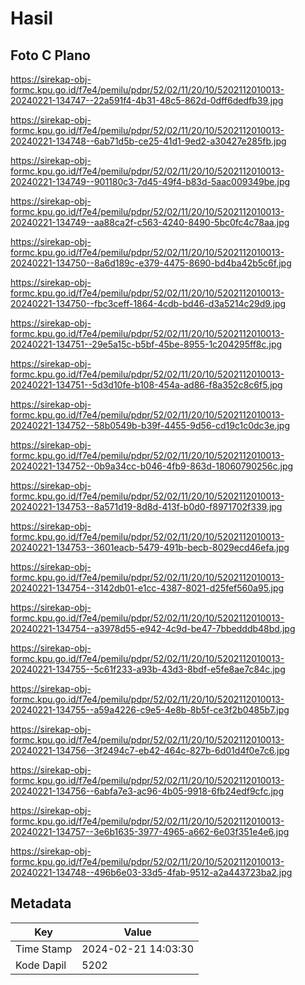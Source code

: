 # Hasil

## Foto C Plano

https://sirekap-obj-formc.kpu.go.id/f7e4/pemilu/pdpr/52/02/11/20/10/5202112010013-20240221-134747--22a591f4-4b31-48c5-862d-0dff6dedfb39.jpg

https://sirekap-obj-formc.kpu.go.id/f7e4/pemilu/pdpr/52/02/11/20/10/5202112010013-20240221-134748--6ab71d5b-ce25-41d1-9ed2-a30427e285fb.jpg

https://sirekap-obj-formc.kpu.go.id/f7e4/pemilu/pdpr/52/02/11/20/10/5202112010013-20240221-134749--901180c3-7d45-49f4-b83d-5aac009349be.jpg

https://sirekap-obj-formc.kpu.go.id/f7e4/pemilu/pdpr/52/02/11/20/10/5202112010013-20240221-134749--aa88ca2f-c563-4240-8490-5bc0fc4c78aa.jpg

https://sirekap-obj-formc.kpu.go.id/f7e4/pemilu/pdpr/52/02/11/20/10/5202112010013-20240221-134750--8a6d189c-e379-4475-8690-bd4ba42b5c6f.jpg

https://sirekap-obj-formc.kpu.go.id/f7e4/pemilu/pdpr/52/02/11/20/10/5202112010013-20240221-134750--fbc3ceff-1864-4cdb-bd46-d3a5214c29d9.jpg

https://sirekap-obj-formc.kpu.go.id/f7e4/pemilu/pdpr/52/02/11/20/10/5202112010013-20240221-134751--29e5a15c-b5bf-45be-8955-1c204295ff8c.jpg

https://sirekap-obj-formc.kpu.go.id/f7e4/pemilu/pdpr/52/02/11/20/10/5202112010013-20240221-134751--5d3d10fe-b108-454a-ad86-f8a352c8c6f5.jpg

https://sirekap-obj-formc.kpu.go.id/f7e4/pemilu/pdpr/52/02/11/20/10/5202112010013-20240221-134752--58b0549b-b39f-4455-9d56-cd19c1c0dc3e.jpg

https://sirekap-obj-formc.kpu.go.id/f7e4/pemilu/pdpr/52/02/11/20/10/5202112010013-20240221-134752--0b9a34cc-b046-4fb9-863d-18060790256c.jpg

https://sirekap-obj-formc.kpu.go.id/f7e4/pemilu/pdpr/52/02/11/20/10/5202112010013-20240221-134753--8a571d19-8d8d-413f-b0d0-f8971702f339.jpg

https://sirekap-obj-formc.kpu.go.id/f7e4/pemilu/pdpr/52/02/11/20/10/5202112010013-20240221-134753--3601eacb-5479-491b-becb-8029ecd46efa.jpg

https://sirekap-obj-formc.kpu.go.id/f7e4/pemilu/pdpr/52/02/11/20/10/5202112010013-20240221-134754--3142db01-e1cc-4387-8021-d25fef560a95.jpg

https://sirekap-obj-formc.kpu.go.id/f7e4/pemilu/pdpr/52/02/11/20/10/5202112010013-20240221-134754--a3978d55-e942-4c9d-be47-7bbedddb48bd.jpg

https://sirekap-obj-formc.kpu.go.id/f7e4/pemilu/pdpr/52/02/11/20/10/5202112010013-20240221-134755--5c61f233-a93b-43d3-8bdf-e5fe8ae7c84c.jpg

https://sirekap-obj-formc.kpu.go.id/f7e4/pemilu/pdpr/52/02/11/20/10/5202112010013-20240221-134755--a59a4226-c9e5-4e8b-8b5f-ce3f2b0485b7.jpg

https://sirekap-obj-formc.kpu.go.id/f7e4/pemilu/pdpr/52/02/11/20/10/5202112010013-20240221-134756--3f2494c7-eb42-464c-827b-6d01d4f0e7c6.jpg

https://sirekap-obj-formc.kpu.go.id/f7e4/pemilu/pdpr/52/02/11/20/10/5202112010013-20240221-134756--6abfa7e3-ac96-4b05-9918-6fb24edf9cfc.jpg

https://sirekap-obj-formc.kpu.go.id/f7e4/pemilu/pdpr/52/02/11/20/10/5202112010013-20240221-134757--3e6b1635-3977-4965-a662-6e03f351e4e6.jpg

https://sirekap-obj-formc.kpu.go.id/f7e4/pemilu/pdpr/52/02/11/20/10/5202112010013-20240221-134748--496b6e03-33d5-4fab-9512-a2a443723ba2.jpg


## Metadata

| Key        | Value               |
| ---------- | ------------------- |
| Time Stamp | 2024-02-21 14:03:30 |
| Kode Dapil | 5202                |



